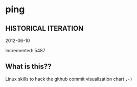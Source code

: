 # ping

## HISTORICAL ITERATION
2012-06-10

Incremented: 5487

## What is this?? 
Linux skills to hack the github commit visualization chart `;-)`
